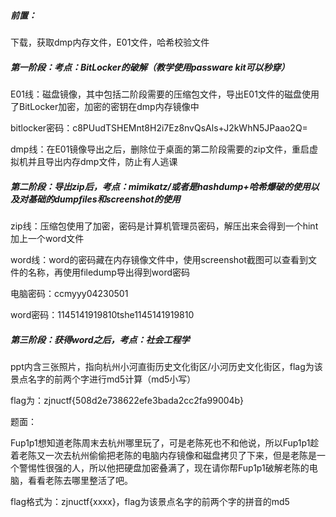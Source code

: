 ##### 前置：

下载，获取dmp内存文件，E01文件，哈希校验文件

##### 第一阶段：考点：BitLocker的破解（教学使用passware kit可以秒穿）

E01线：磁盘镜像，其中包括二阶段需要的压缩包文件，导出E01文件的磁盘使用了BitLocker加密，加密的密钥在dmp内存镜像中

bitlocker密码：c8PUudTSHEMnt8H2i7Ez8nvQsAls+J2kWhN5JPaao2Q=

dmp线：在E01镜像导出之后，删除位于桌面的第二阶段需要的zip文件，重启虚拟机并且导出内存dmp文件，防止有人逃课

##### 第二阶段：导出zip后，考点：mimikatz/或者是hashdump+哈希爆破的使用以及对基础的dumpfiles和screenshot的使用

zip线：压缩包使用了加密，密码是计算机管理员密码，解压出来会得到一个hint加上一个word文件

word线：word的密码藏在内存镜像文件中，使用screenshot截图可以查看到文件的名称，再使用filedump导出得到word密码

电脑密码：ccmyyy04230501

word密码：1145141919810tshe1145141919810

##### 第三阶段：获得word之后，考点：社会工程学

ppt内含三张照片，指向杭州小河直街历史文化街区/小河历史文化街区，flag为该景点名字的前两个字进行md5计算（md5小写）

flag为：zjnuctf{508d2e738622efe3bada2cc2fa99004b}



题面：

Fup1p1想知道老陈周末去杭州哪里玩了，可是老陈死也不和他说，所以Fup1p1趁着老陈又一次去杭州偷偷把老陈的电脑内存镜像和磁盘拷贝了下来，但是老陈是一个警惕性很强的人，所以他把硬盘加密叠满了，现在请你帮Fup1p1破解老陈的电脑，看看老陈去哪里整活了吧。

flag格式为：zjnuctf{xxxx}，flag为该景点名字的前两个字的拼音的md5